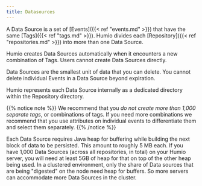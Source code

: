 ```yaml
---
title: Datasources
---
```


A Data Source is a set of [Events]({{< ref "events.md" >}}) that have the same [Tags]({{< ref "tags.md" >}}).
Humio divides each [Repository]({{< ref "repositories.md" >}}) into more than one Data Source.

Humio creates Data Sources automatically when it encounters a new combination of Tags. Users cannot create Data Sources directly.

Data Sources are the smallest unit of data that you can delete.
You cannot delete individual Events in a Data Source beyond expiration.<!--GRW: I'm not sure what 'beyond expiration' means. -->

Humio represents each Data Source internally as a dedicated directory within the Repository directory.

{{% notice note %}}
We recommend that you _do not create more than 1,000 separate tags_, or combinations of tags.
If you need more combinations we recommend that you use attributes on individual
events to differentiate them and select them separately.
{{% /notice %}}

Each Data Source requires Java heap for buffering while building the
next block of data to be persisted. This amount to roughly 5 MB each. If you have 1,000 Data Sources (across all repositories, in total) on your Humio server, you will need at least 5GB of heap for that on top of the other heap being used. In a clustered environment, only the share of Data sources that are being "digested" on the node need heap for buffers. So more servers can accommodate more Data Sources in the cluster.

